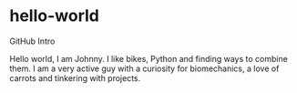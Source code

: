 # hello-world
GitHub Intro

Hello world, I am Johnny. I like bikes, Python and finding ways to combine them. I am a very active guy with a curiosity for biomechanics, a love of carrots and tinkering with projects.
